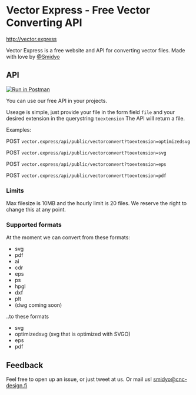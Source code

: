 # Vector Express - Free Vector Converting API

http://vector.express

Vector Express is a free website and API for converting vector files. Made with love by [@Smidyo](https://twitter.com/smidyo)

## API

[![Run in Postman](https://run.pstmn.io/button.svg)](https://app.getpostman.com/run-collection/0f29a3f11f39cae080da)

You can use our free API in your projects.

Useage is simple, just provide your file in the form field `file` and your desired extension in the querystring `toextension` The API will return a file.

Examples:

POST `vector.express/api/public/vectorconvert?toextension=optimizedsvg`

POST `vector.express/api/public/vectorconvert?toextension=svg`

POST `vector.express/api/public/vectorconvert?toextension=eps`

POST `vector.express/api/public/vectorconvert?toextension=pdf`


### Limits

Max filesize is 10MB and the hourly limit is 20 files. We reserve the right to change this at any point.


### Supported formats

At the moment we can convert from these formats:

- svg
- pdf
- ai
- cdr
- eps
- ps
- hpgl
- dxf
- plt
- (dwg coming soon)

..to these formats

- svg
- optimizedsvg (svg that is optimized with SVGO)
- eps
- pdf

## Feedback

Feel free to open up an issue, or just tweet at us. Or mail us! smidyo@cnc-design.fi  
